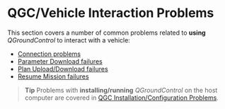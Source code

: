 # QGC/Vehicle Interaction Problems

This section covers a number of common problems related to **using** *QGroundControl* to interact with a vehicle:

* [Connection problems](../Support/VehicleConnection.md)
* [Parameter Download failures](../Support/ParameterDownload.md)
* [Plan Upload/Download failures](../Support/PlanUploadDownload.md)
* [Resume Mission failures](../Support/ResumeMission.md)

> **Tip** Problems with **installing/running** *QGroundControl* on the host computer are covered in [QGC Installation/Configuration Problems](../Support/troubleshooting_qgc.md).